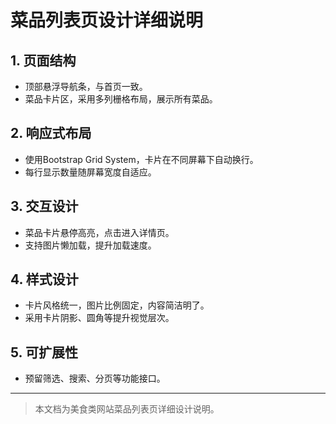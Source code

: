 # 菜品列表页设计详细说明

## 1. 页面结构
- 顶部悬浮导航条，与首页一致。
- 菜品卡片区，采用多列栅格布局，展示所有菜品。

## 2. 响应式布局
- 使用Bootstrap Grid System，卡片在不同屏幕下自动换行。
- 每行显示数量随屏幕宽度自适应。

## 3. 交互设计
- 菜品卡片悬停高亮，点击进入详情页。
- 支持图片懒加载，提升加载速度。

## 4. 样式设计
- 卡片风格统一，图片比例固定，内容简洁明了。
- 采用卡片阴影、圆角等提升视觉层次。

## 5. 可扩展性
- 预留筛选、搜索、分页等功能接口。

---

> 本文档为美食类网站菜品列表页详细设计说明。 